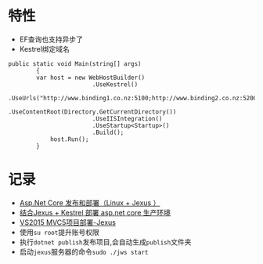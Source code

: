 # 特性
* EF查询也支持异步了
* Kestrel绑定域名
```
public static void Main(string[] args)
        {
	    var host = new WebHostBuilder()
                        .UseKestrel()
						.UseUrls("http://www.binding1.co.nz:5100;http://www.binding2.co.nz:5200")
                        .UseContentRoot(Directory.GetCurrentDirectory())
                        .UseIISIntegration()
                        .UseStartup<Startup>()
                        .Build();
            host.Run();
        }
```

# 记录
* [Asp.Net Core 发布和部署（Linux + Jexus ）](http://www.cnblogs.com/savorboard/p/dot-net-linux-jexus.html)
* [结合Jexus + Kestrel 部署 asp.net core 生产环境](http://www.cnblogs.com/shanyou/p/Jexus_Kestrel.html)
* [VS2015 MVC5项目部署-Jexus](http://www.linuxdot.net/bbsfile-4300)
* 使用`su root`提升账号权限
* 执行`dotnet publish`发布项目,会自动生成`publish`文件夹
* 启动`jexus`服务器的命令`sudo ./jws start`